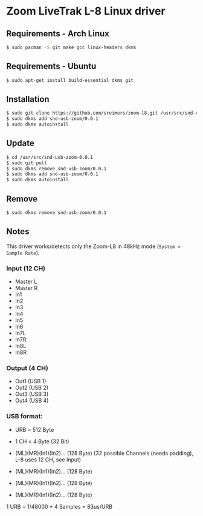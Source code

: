 # Zoom LiveTrak L-8 Linux driver

## Requirements - Arch Linux
```bash
$ sudo pacman -S git make gcc linux-headers dkms
```

## Requirements - Ubuntu

```bash
$ sudo apt-get install build-essential dkms git
```


## Installation

```bash
$ sudo git clone https://github.com/sreimers/zoom-l8.git /usr/src/snd-usb-zoom-0.0.1
$ sudo dkms add snd-usb-zoom/0.0.1
$ sudo dkms autoinstall
```

## Update

```bash
$ cd /usr/src/snd-usb-zoom-0.0.1
$ sudo git pull
$ sudo dkms remove snd-usb-zoom/0.0.1
$ sudo dkms add snd-usb-zoom/0.0.1
$ sudo dkms autoinstall
```

## Remove

```bash
$ sudo dkms remove snd-usb-zoom/0.0.1
```


## Notes

This driver works/detects only the Zoom-L8 in 48kHz mode (`System > Sample Rate`).

### Input (12 CH)

- Master L
- Master R
- In1 
- In2
- In3
- In4
- In5
- In6
- In7L
- In7R
- In8L 
- In8R

### Output (4 CH)

- Out1 (USB 1)
- Out2 (USB 2)
- Out3 (USB 3)
- Out4 (USB 4)


### USB format:

- URB = 512 Byte
- 1 CH = 4 Byte (32 Bit)

- (ML)(MR)(In1)(In2)... (128 Byte) (32 possible Channels (needs padding), L-8 uses 12 CH, see Input)
- (ML)(MR)(In1)(In2)... (128 Byte)
- (ML)(MR)(In1)(In2)... (128 Byte)
- (ML)(MR)(In1)(In2)... (128 Byte)

1 URB = 1/48000 * 4 Samples = 83us/URB

